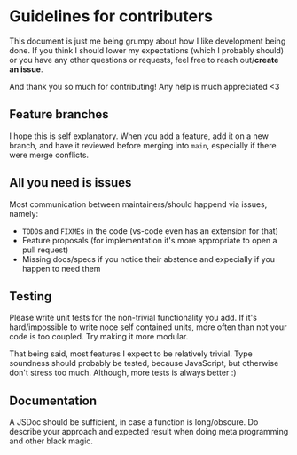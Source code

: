 # Guidelines for contributers

This document is just me being grumpy about how I like development being done. If you think I should lower my expectations (which I probably should) or you have any other questions or requests, feel free to reach out/**create an issue**. 

And thank you so much for contributing! Any help is much appreciated <3

## Feature branches

I hope this is self explanatory. When you add a feature, add it on a new branch, and have it reviewed before merging into `main`, especially if there were merge conflicts.

## All you need is issues

Most communication between maintainers/should happend via issues, namely:
- `TODO`s and `FIXME`s in the code (vs-code even has an extension for that)
- Feature proposals (for implementation it's more appropriate to open a pull request)
- Missing docs/specs if you notice their abstence and expecially if you happen to need them

## Testing

Please write unit tests for the non-trivial functionality you add. If it's hard/impossible to write noce self contained units, more often than not your code is too coupled. Try making it more modular. 

That being said, most features I expect to be relatively trivial. Type soundness should probably be tested, because JavaScript, but otherwise don't stress too much. Although, more tests is always better :)

## Documentation

 A JSDoc should be sufficient, in case a function is long/obscure. Do describe your approach and expected result when doing meta programming and other black magic.
